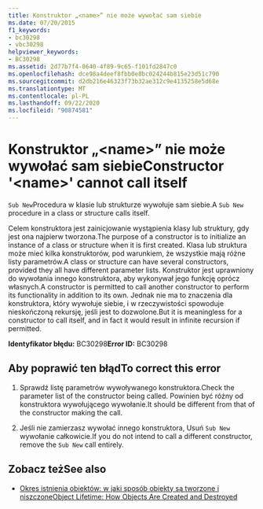 ```yaml
---
title: Konstruktor „<name>” nie może wywołać sam siebie
ms.date: 07/20/2015
f1_keywords:
- bc30298
- vbc30298
helpviewer_keywords:
- BC30298
ms.assetid: 2d77b7f4-0640-4f89-9c65-f101fd2847c0
ms.openlocfilehash: dce98a4deef8fbb0e8bc024244b815e23d51c790
ms.sourcegitcommit: d2db216e46323f73b32ae312c9e4135258e5d68e
ms.translationtype: MT
ms.contentlocale: pl-PL
ms.lasthandoff: 09/22/2020
ms.locfileid: "90874581"
---
```

# <a name="constructor-name-cannot-call-itself"></a><span data-ttu-id="4e372-102">Konstruktor „\<name>” nie może wywołać sam siebie</span><span class="sxs-lookup"><span data-stu-id="4e372-102">Constructor '\<name>' cannot call itself</span></span>

<span data-ttu-id="4e372-103">`Sub New`Procedura w klasie lub strukturze wywołuje sam siebie.</span><span class="sxs-lookup"><span data-stu-id="4e372-103">A `Sub New` procedure in a class or structure calls itself.</span></span>  
  
 <span data-ttu-id="4e372-104">Celem konstruktora jest zainicjowanie wystąpienia klasy lub struktury, gdy jest ona najpierw tworzona.</span><span class="sxs-lookup"><span data-stu-id="4e372-104">The purpose of a constructor is to initialize an instance of a class or structure when it is first created.</span></span> <span data-ttu-id="4e372-105">Klasa lub struktura może mieć kilka konstruktorów, pod warunkiem, że wszystkie mają różne listy parametrów.</span><span class="sxs-lookup"><span data-stu-id="4e372-105">A class or structure can have several constructors, provided they all have different parameter lists.</span></span> <span data-ttu-id="4e372-106">Konstruktor jest uprawniony do wywołania innego konstruktora, aby wykonywał jego funkcję oprócz własnych.</span><span class="sxs-lookup"><span data-stu-id="4e372-106">A constructor is permitted to call another constructor to perform its functionality in addition to its own.</span></span> <span data-ttu-id="4e372-107">Jednak nie ma to znaczenia dla konstruktora, który wywołuje siebie, i w rzeczywistości spowoduje nieskończoną rekursję, jeśli jest to dozwolone.</span><span class="sxs-lookup"><span data-stu-id="4e372-107">But it is meaningless for a constructor to call itself, and in fact it would result in infinite recursion if permitted.</span></span>  
  
 <span data-ttu-id="4e372-108">**Identyfikator błędu:** BC30298</span><span class="sxs-lookup"><span data-stu-id="4e372-108">**Error ID:** BC30298</span></span>  
  
## <a name="to-correct-this-error"></a><span data-ttu-id="4e372-109">Aby poprawić ten błąd</span><span class="sxs-lookup"><span data-stu-id="4e372-109">To correct this error</span></span>  
  
1. <span data-ttu-id="4e372-110">Sprawdź listę parametrów wywoływanego konstruktora.</span><span class="sxs-lookup"><span data-stu-id="4e372-110">Check the parameter list of the constructor being called.</span></span> <span data-ttu-id="4e372-111">Powinien być różny od konstruktora wywołującego wywołanie.</span><span class="sxs-lookup"><span data-stu-id="4e372-111">It should be different from that of the constructor making the call.</span></span>  
  
2. <span data-ttu-id="4e372-112">Jeśli nie zamierzasz wywołać innego konstruktora, Usuń `Sub New` wywołanie całkowicie.</span><span class="sxs-lookup"><span data-stu-id="4e372-112">If you do not intend to call a different constructor, remove the `Sub New` call entirely.</span></span>  
  
## <a name="see-also"></a><span data-ttu-id="4e372-113">Zobacz też</span><span class="sxs-lookup"><span data-stu-id="4e372-113">See also</span></span>

- [<span data-ttu-id="4e372-114">Okres istnienia obiektów: w jaki sposób obiekty są tworzone i niszczone</span><span class="sxs-lookup"><span data-stu-id="4e372-114">Object Lifetime: How Objects Are Created and Destroyed</span></span>](../../programming-guide/language-features/objects-and-classes/object-lifetime-how-objects-are-created-and-destroyed.md)
